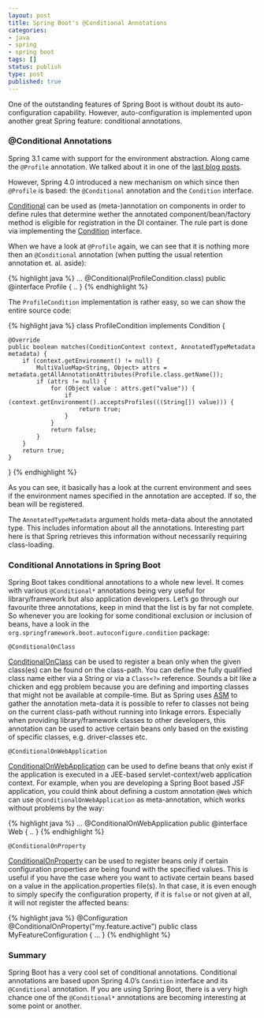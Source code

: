 ```yaml
---
layout: post
title: Spring Boot's @Conditional Annotations
categories:
- java
- spring
- spring boot
tags: []
status: publish
type: post
published: true
---
```


One of the outstanding features of Spring Boot is without doubt its auto-configuration capability. However, auto-configuration is implemented upon another great Spring feature: conditional annotations. 

### @Conditional Annotations

Spring 3.1 came with support for the environment abstraction. Along came the `@Profile` annotation. We talked about it in one of the [last blog posts](http://blog.andresteingress.com/2017/09/18/environment-meta-annotations).

However, Spring 4.0 introduced a new mechanism on which since then `@Profile` is based: the `@Conditional` annotation and the `Condition` interface.

[Conditional](https://docs.spring.io/spring/docs/current/javadoc-api/org/springframework/context/annotation/Conditional.html) can be used as (meta-)annotation on components in order to define rules that determine wether the annotated component/bean/factory method is eligible for registration in the DI container. The rule part is done via implementing the [Condition](https://docs.spring.io/spring/docs/current/javadoc-api/org/springframework/context/annotation/Condition.html) interface. 

When we have a look at `@Profile` again, we can see that it is nothing more then an `@Conditional` annotation (when putting the usual retention annotation et. al. aside):

{% highlight java %}
...
@Conditional(ProfileCondition.class)
public @interface Profile { .. }
{% endhighlight %}

The `ProfileCondition` implementation is rather easy, so we can show the entire source code:

{% highlight java %}
class ProfileCondition implements Condition {

	@Override
	public boolean matches(ConditionContext context, AnnotatedTypeMetadata metadata) {
		if (context.getEnvironment() != null) {
			MultiValueMap<String, Object> attrs = metadata.getAllAnnotationAttributes(Profile.class.getName());
			if (attrs != null) {
				for (Object value : attrs.get("value")) {
					if (context.getEnvironment().acceptsProfiles(((String[]) value))) {
						return true;
					}
				}
				return false;
			}
		}
		return true;
	}
}
{% endhighlight %}

As you can see, it basically has a look at the current environment and sees if the environment names specified in the annotation are accepted. If so, the bean will be registered.

The `AnnotatedTypeMetadata` argument holds meta-data about the annotated type. This includes information about all the annotations. Interesting part here is that Spring retrieves this information without necessarily requiring class-loading. 

### Conditional Annotations in Spring Boot

Spring Boot takes conditional annotations to a whole new level. It comes with various `@Conditional*` annotations being very useful for library/framework but also application developers. Let’s go through our favourite three annotations, keep in mind that the list is by far not complete. So whenever you are looking for some conditional exclusion or inclusion of beans, have a look in the `org.springframework.boot.autoconfigure.condition` package:

`@ConditionalOnClass`

[ConditionalOnClass](https://docs.spring.io/spring-boot/docs/current/api/org/springframework/boot/autoconfigure/condition/ConditionalOnClass.html) can be used to register a bean only when the given class(es) can be found on the class-path. You can define the fully qualified class name either via a String or via a `Class<?>` reference. Sounds a bit like a chicken and egg problem because you are defining and importing classes that might not be available at compile-time. But as Spring uses [ASM](http://asm.ow2.org) to gather the annotation meta-data it is possible to refer to classes not being on the current class-path without running into linkage errors. Especially when providing library/framework classes to other developers, this annotation can be used to active certain beans only based on the existing of specific classes, e.g. driver-classes etc.

`@ConditionalOnWebApplication`

[ConditionalOnWebApplication](https://docs.spring.io/spring-boot/docs/current/api/org/springframework/boot/autoconfigure/condition/ConditionalOnWebApplication.html) can be used to define beans that only exist if the application is executed in a JEE-based servlet-context/web application context. For example, when you are developing a Spring Boot based JSF application, you could think about defining a custom annotation `@Web` which can use `@ConditionalOnWebApplication` as meta-annotation, which works without problems by the way:

{% highlight java %}
...
@ConditionalOnWebApplication
public @interface Web { .. }
{% endhighlight %}

`@ConditionalOnProperty`

[ConditionalOnProperty](https://docs.spring.io/spring-boot/docs/current/api/org/springframework/boot/autoconfigure/condition/ConditionalOnProperty.html) can be used to register beans only if certain configuration properties are being found with the specified values. This is useful if you have the case where you want to activate certain beans based on a value in the application.properties file(s). In that case, it is even enough to simply specify the configuration property, if it is `false` or not given at all, it will not register the affected beans:

{% highlight java %}
@Configuration
@ConditionalOnProperty("my.feature.active")
public class MyFeatureConfiguration { ... }
{% endhighlight %}

### Summary

Spring Boot has a very cool set of conditional annotations. Conditional annotations are based upon Spring 4.0‘s `Condition` interface and its `@Conditional` annotation. If you are using Spring Boot, there is a very high chance one of the `@Conditional*` annotations are becoming interesting at some point or another.